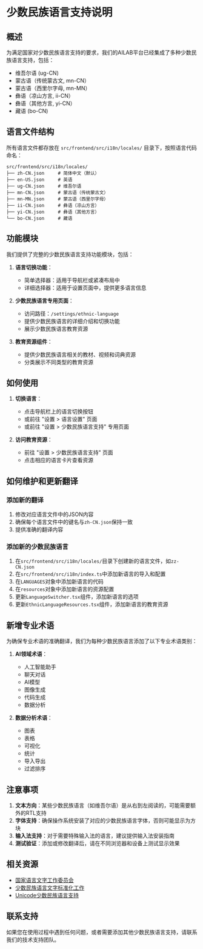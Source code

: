 # 少数民族语言支持说明

## 概述

为满足国家对少数民族语言支持的要求，我们的AILAB平台已经集成了多种少数民族语言支持，包括：

- 维吾尔语 (ug-CN)
- 蒙古语（传统蒙古文, mn-CN）
- 蒙古语（西里尔字母, mn-MN）
- 彝语（凉山方言, ii-CN）
- 彝语（其他方言, yi-CN）
- 藏语 (bo-CN)

## 语言文件结构

所有语言文件都存放在 `src/frontend/src/i18n/locales/` 目录下，按照语言代码命名：

```
src/frontend/src/i18n/locales/
├── zh-CN.json     # 简体中文（默认）
├── en-US.json     # 英语
├── ug-CN.json     # 维吾尔语
├── mn-CN.json     # 蒙古语（传统蒙古文）
├── mn-MN.json     # 蒙古语（西里尔字母）
├── ii-CN.json     # 彝语（凉山方言）
├── yi-CN.json     # 彝语（其他方言）
└── bo-CN.json     # 藏语
```

## 功能模块

我们提供了完整的少数民族语言支持功能模块，包括：

1. **语言切换功能**：
   - 简单选择器：适用于导航栏或紧凑布局中
   - 详细选择器：适用于设置页面中，提供更多语言信息

2. **少数民族语言专用页面**：
   - 访问路径：`/settings/ethnic-language`
   - 提供少数民族语言的详细介绍和切换功能
   - 展示少数民族语言教育资源

3. **教育资源组件**：
   - 提供少数民族语言相关的教材、视频和词典资源
   - 分类展示不同类型的教育资源

## 如何使用

1. **切换语言**：
   - 点击导航栏上的语言切换按钮
   - 或前往 "设置 > 语言设置" 页面
   - 或前往 "设置 > 少数民族语言支持" 专用页面

2. **访问教育资源**：
   - 前往 "设置 > 少数民族语言支持" 页面
   - 点击相应的语言卡片查看资源

## 如何维护和更新翻译

### 添加新的翻译

1. 修改对应语言文件中的JSON内容
2. 确保每个语言文件中的键名与`zh-CN.json`保持一致
3. 提供准确的翻译内容

### 添加新的少数民族语言

1. 在`src/frontend/src/i18n/locales/`目录下创建新的语言文件，如`zz-CN.json`
2. 在`src/frontend/src/i18n/index.ts`中添加新语言的导入和配置
3. 在`LANGUAGES`对象中添加新语言的代码
4. 在`resources`对象中添加新语言的资源配置
5. 更新`LanguageSwitcher.tsx`组件，添加新语言的选项
6. 更新`EthnicLanguageResources.tsx`组件，添加新语言的教育资源

## 新增专业术语

为确保专业术语的准确翻译，我们为每种少数民族语言添加了以下专业术语类别：

1. **AI领域术语**：
   - 人工智能助手
   - 聊天对话
   - AI模型
   - 图像生成
   - 代码生成
   - 数据分析

2. **数据分析术语**：
   - 图表
   - 表格
   - 可视化
   - 统计
   - 导入导出
   - 过滤排序

## 注意事项

1. **文本方向**：某些少数民族语言（如维吾尔语）是从右到左阅读的，可能需要额外的RTL支持
2. **字体支持**：确保操作系统安装了对应的少数民族语言字体，否则可能显示为方块
3. **输入法支持**：对于需要特殊输入法的语言，建议提供输入法安装指南
4. **测试验证**：添加或修改翻译后，请在不同浏览器和设备上测试显示效果

## 相关资源

- [国家语言文字工作委员会](http://www.language.gov.cn/)
- [少数民族语言文字标准化工作](http://www.moe.gov.cn/jyb_sjzl/wenzi/201903/t20190329_376351.html)
- [Unicode少数民族语言支持](https://unicode.org/charts/)

## 联系支持

如果您在使用过程中遇到任何问题，或者需要添加其他少数民族语言支持，请联系我们的技术支持团队。
